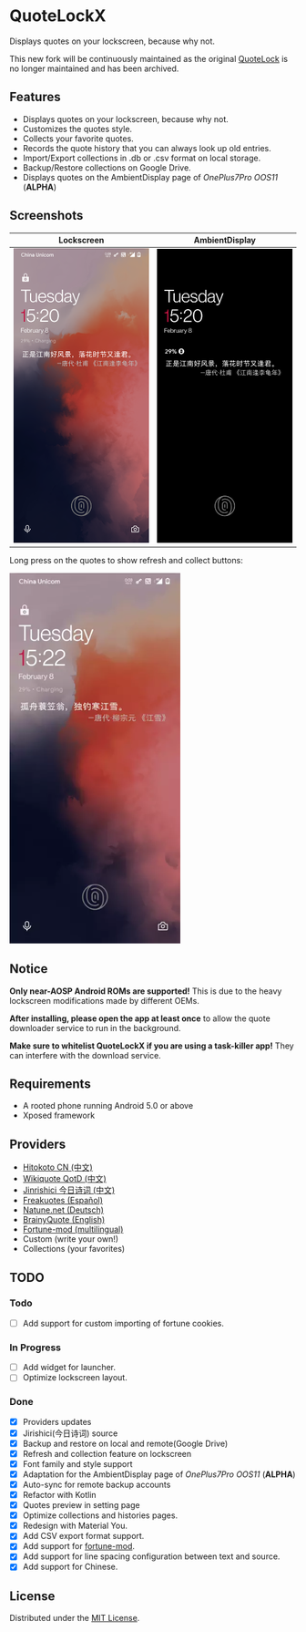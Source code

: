 # QuoteLockX

Displays quotes on your lockscreen, because why not.

This new fork will be continuously maintained as the
original [QuoteLock](https://github.com/apsun/QuoteLock) is no longer maintained and has been
archived.

## Features

- Displays quotes on your lockscreen, because why not.
- Customizes the quotes style.
- Collects your favorite quotes.
- Records the quote history that you can always look up old entries.
- Import/Export collections in .db or .csv format on local storage.
- Backup/Restore collections on Google Drive.
- Displays quotes on the AmbientDisplay page of *OnePlus7Pro OOS11* (**ALPHA**)

## Screenshots

| &nbsp;&nbsp;&nbsp;&nbsp;Lockscreen&nbsp;&nbsp;&nbsp;&nbsp; | AmbientDisplay |
| :---: | :---: |
| <img src="https://raw.githubusercontent.com/Xposed-Modules-Repo/com.yubyf.quotelockx/main/screenshots/lockscreen.png" title="Lockscreen" width="360px" /> | <img src="https://raw.githubusercontent.com/Xposed-Modules-Repo/com.yubyf.quotelockx/main/screenshots/ambient_display.png" title="AmbientDisplay" width="360px" /> |

Long press on the quotes to show refresh and collect buttons:

<img src="https://raw.githubusercontent.com/Xposed-Modules-Repo/com.yubyf.quotelockx/main/screenshots/showcase.webp" width="300px" />

## Notice

**Only near-AOSP Android ROMs are supported!** This is due to the heavy lockscreen modifications
made by different OEMs.

**After installing, please open the app at least once** to allow the quote downloader service to run
in the background.

**Make sure to whitelist QuoteLockX if you are using a task-killer app!** They can interfere with
the download service.

## Requirements

- A rooted phone running Android 5.0 or above
- Xposed framework

## Providers

- [Hitokoto CN (中文)](http://hitokoto.cn/)
- [Wikiquote QotD (中文)](https://www.wikiquote.org/)
- [Jinrishici 今日诗词 (中文)](https://www.jinrishici.com/)
- [Freakuotes (Español)](https://freakuotes.com/)
- [Natune.net (Deutsch)](https://natune.net/zitate/)
- [BrainyQuote (English)](https://www.brainyquote.com/)
- [Fortune-mod (multilingual)](https://github.com/shlomif/fortune-mod/)
- Custom (write your own!)
- Collections (your favorites)

## TODO

### Todo

- [ ] Add support for custom importing of fortune cookies.

### In Progress

- [ ] Add widget for launcher.
- [ ] Optimize lockscreen layout.

### Done

- [x] Providers updates
- [x] Jirishici(今日诗词) source
- [x] Backup and restore on local and remote(Google Drive)
- [x] Refresh and collection feature on lockscreen
- [x] Font family and style support
- [x] Adaptation for the AmbientDisplay page of *OnePlus7Pro OOS11* (**ALPHA**)
- [x] Auto-sync for remote backup accounts
- [x] Refactor with Kotlin
- [x] Quotes preview in setting page
- [x] Optimize collections and histories pages.
- [x] Redesign with Material You.
- [x] Add CSV export format support.
- [x] Add support for [fortune-mod](https://github.com/shlomif/fortune-mod/).
- [x] Add support for line spacing configuration between text and source.
- [x] Add support for Chinese.

## License

Distributed under the [MIT License](http://opensource.org/licenses/MIT).
